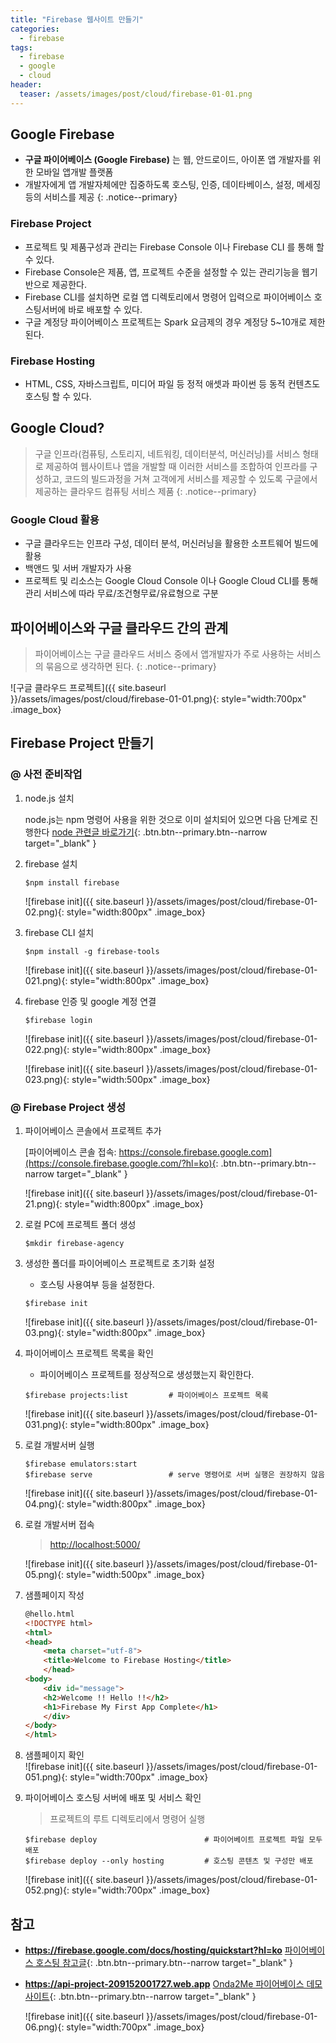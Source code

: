 ```yaml
---
title: "Firebase 웹사이트 만들기"
categories: 
  - firebase
tags:
  - firebase
  - google
  - cloud
header:
  teaser: /assets/images/post/cloud/firebase-01-01.png
---
```


## Google Firebase 

+ **구글 파이어베이스 (Google Firebase)** 는 웹, 안드로이드, 아이폰 앱 개발자를 위한 모바일 앱개발 플랫폼
+ 개발자에게 앱 개발자체에만 집중하도록 호스팅, 인증, 데이타베이스, 설정, 메세징 등의 서비스를 제공
{: .notice--primary}

### Firebase Project

+ 프로젝트 및 제품구성과 관리는 Firebase Console 이나 Firebase CLI 를 통해 할 수 있다.
+ Firebase Console은 제품, 앱, 프로젝트 수준을 설정할 수 있는 관리기능을 웹기반으로 제공한다.
+ Firebase CLI를 설치하면 로컬 앱 디렉토리에서 명령어 입력으로 파이어베이스 호스팅서버에 바로 배포할 수 있다.
+ 구글 계정당 파이어베이스 프로젝트는 Spark 요금제의 경우 계정당 5~10개로 제한된다.


### Firebase Hosting
+ HTML, CSS, 자바스크립트, 미디어 파일 등 정적 애셋과 파이썬 등 동적 컨텐츠도 호스팅 할 수 있다.

## Google Cloud?
> 구글 인프라(컴퓨팅, 스토리지, 네트워킹, 데이터분석, 머신러닝)를 서비스 형태로 제공하여 웹사이트나 앱을 개발할 때 이러한 서비스를 조합하여 인프라를 구성하고, 코드의 빌드과정을 거쳐 고객에게 서비스를 제공할 수 있도록 구글에서 제공하는 클라우드 컴퓨팅 서비스 제품
{: .notice--primary}

### Google Cloud 활용
+ 구글 클라우드는 인프라 구성, 데이터 분석, 머신러닝을 활용한 소프트웨어 빌드에 활용
+ 백앤드 및 서버 개발자가 사용
+ 프로젝트 및 리소스는 Google Cloud Console 이나  Google Cloud CLI를 통해 관리 서비스에 따라 무료/조건형무료/유료형으로 구분


## 파이어베이스와 구글 클라우드 간의 관계
> 파이어베이스는 구글 클라우드 서비스 중에서 앱개발자가 주로 사용하는 서비스의 묶음으로 생각하면 된다.
{: .notice--primary}

![구글 클라우드 프로젝트]({{ site.baseurl }}/assets/images/post/cloud/firebase-01-01.png){: style="width:700px" .image_box}

## Firebase Project 만들기

### @ 사전 준비작업
1. node.js 설치    

    node.js는 npm 명령어 사용을 위한 것으로 이미 설치되어 있으면 다음 단계로 진행한다 [node 관련글 바로가기](/vue/node-npm){: .btn.btn--primary.btn--narrow target="_blank" }

2. firebase 설치    
    ```
    $npm install firebase
    ```

    ![firebase init]({{ site.baseurl }}/assets/images/post/cloud/firebase-01-02.png){: style="width:800px" .image_box}

3. firebase CLI 설치    

    ```
    $npm install -g firebase-tools
    ```

    ![firebase init]({{ site.baseurl }}/assets/images/post/cloud/firebase-01-021.png){: style="width:800px" .image_box}
    
4. firebase 인증 및 google 계정 연결   

    ```
    $firebase login
    ```
    ![firebase init]({{ site.baseurl }}/assets/images/post/cloud/firebase-01-022.png){: style="width:800px" .image_box}

    ![firebase init]({{ site.baseurl }}/assets/images/post/cloud/firebase-01-023.png){: style="width:500px" .image_box}
    

### @ Firebase Project 생성

1. 파이어베이스 콘솔에서 프로젝트 추가    

    [파이어베이스 콘솔 접속: https://console.firebase.google.com](https://console.firebase.google.com/?hl=ko){: .btn.btn--primary.btn--narrow target="_blank" }

    ![firebase init]({{ site.baseurl }}/assets/images/post/cloud/firebase-01-21.png){: style="width:800px" .image_box}

2. 로컬 PC에 프로젝트 폴더 생성  

    ```
    $mkdir firebase-agency
    ```

3. 생성한 폴더를 파이어베이스 프로젝트로 초기화 설정   
    + 호스팅 사용여부 등을 설정한다.

    ```
    $firebase init
    ```

    ![firebase init]({{ site.baseurl }}/assets/images/post/cloud/firebase-01-03.png){: style="width:800px" .image_box}

4. 파이어베이스 프로젝트 목록을 확인
    + 파이어베이스 프로젝트를 정상적으로 생성했는지 확인한다.    

    ```
    $firebase projects:list         # 파이어베이스 프로젝트 목록
    ```

    ![firebase init]({{ site.baseurl }}/assets/images/post/cloud/firebase-01-031.png){: style="width:800px" .image_box}

5. 로컬 개발서버 실행    

    ```
    $firebase emulators:start
    $firebase serve                 # serve 명령어로 서버 실행은 권장하지 않음
    ```

    ![firebase init]({{ site.baseurl }}/assets/images/post/cloud/firebase-01-04.png){: style="width:800px" .image_box}    

6. 로컬 개발서버 접속    

    > [http://localhost:5000/](http://localhost:5000/)

    ![firebase init]({{ site.baseurl }}/assets/images/post/cloud/firebase-01-05.png){: style="width:500px" .image_box}

7. 샘플페이지 작성    

    ```html
    @hello.html
    <!DOCTYPE html>
    <html>
    <head>
        <meta charset="utf-8">
        <title>Welcome to Firebase Hosting</title>
        </head>
    <body>
        <div id="message">
        <h2>Welcome !! Hello !!</h2>
        <h1>Firebase My First App Complete</h1>
        </div>
    </body>
    </html>
    ```


8. 샘플페이지 확인    
    ![firebase init]({{ site.baseurl }}/assets/images/post/cloud/firebase-01-051.png){: style="width:700px" .image_box}


7. 파이어베이스 호스팅 서버에 배포 및 서비스 확인    

    > 프로젝트의 루트 디렉토리에서 명령어 실행

    ```
    $firebase deploy                        # 파이어베이트 프로젝트 파일 모두 배포    
    $firebase deploy --only hosting         # 호스팅 콘텐츠 및 구성만 배포
    ```

    ![firebase init]({{ site.baseurl }}/assets/images/post/cloud/firebase-01-052.png){: style="width:700px" .image_box}
    

## 참고

+ **https://firebase.google.com/docs/hosting/quickstart?hl=ko**  [파이어베이스 호스팅 참고글](https://firebase.google.com/docs/hosting/quickstart?hl=ko){: .btn.btn--primary.btn--narrow target="_blank" }
+ **https://api-project-209152001727.web.app**  [Onda2Me 파이어베이스 데모 사이트](https://api-project-209152001727.web.app/){: .btn.btn--primary.btn--narrow target="_blank" }

    ![firebase init]({{ site.baseurl }}/assets/images/post/cloud/firebase-01-06.png){: style="width:700px" .image_box}



